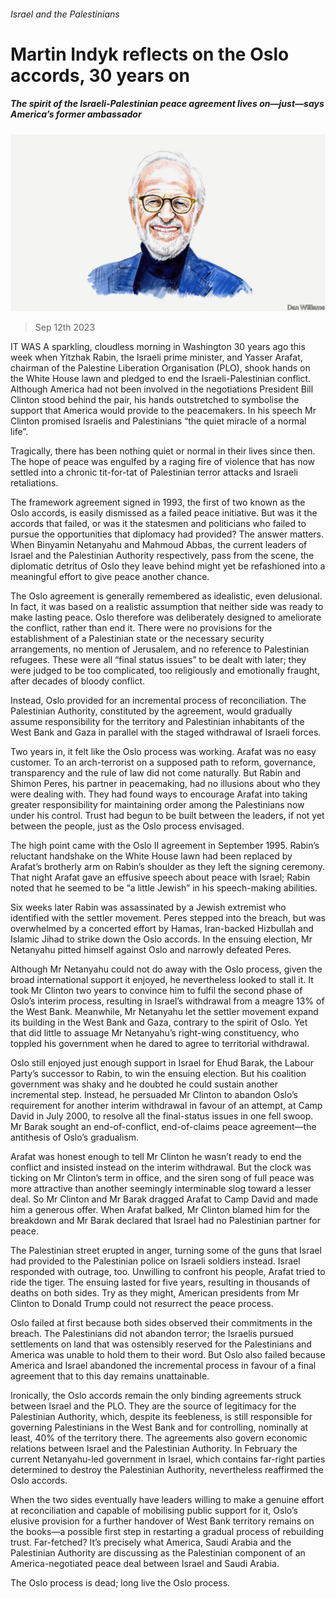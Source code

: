 ###### Israel and the Palestinians

# Martin Indyk reflects on the Oslo accords, 30 years on 

##### The spirit of the Israeli-Palestinian peace agreement lives on—just—says America’s former ambassador 

![image](images/20230916_BID001.jpg) 

> Sep 12th 2023 

IT WAS A sparkling, cloudless morning in Washington 30 years ago this week when Yitzhak Rabin, the Israeli prime minister, and Yasser Arafat, chairman of the Palestine Liberation Organisation (PLO), shook hands on the White House lawn and pledged to end the Israeli-Palestinian conflict. Although America had not been involved in the negotiations President Bill Clinton stood behind the pair, his hands outstretched to symbolise the support that America would provide to the peacemakers. In his speech Mr Clinton promised Israelis and Palestinians “the quiet miracle of a normal life”.

Tragically, there has been nothing quiet or normal in their lives since then. The hope of peace was engulfed by a raging fire of violence that has now settled into a chronic tit-for-tat of Palestinian terror attacks and Israeli retaliations.

The framework agreement signed in 1993, the first of two known as the Oslo accords, is easily dismissed as a failed peace initiative. But was it the accords that failed, or was it the statesmen and politicians who failed to pursue the opportunities that diplomacy had provided? The answer matters. When Binyamin Netanyahu and Mahmoud Abbas, the current leaders of Israel and the Palestinian Authority respectively, pass from the scene, the diplomatic detritus of Oslo they leave behind might yet be refashioned into a meaningful effort to give peace another chance.

The Oslo agreement is generally remembered as idealistic, even delusional. In fact, it was based on a realistic assumption that neither side was ready to make lasting peace. Oslo therefore was deliberately designed to ameliorate the conflict, rather than end it. There were no provisions for the establishment of a Palestinian state or the necessary security arrangements, no mention of Jerusalem, and no reference to Palestinian refugees. These were all “final status issues” to be dealt with later; they were judged to be too complicated, too religiously and emotionally fraught, after decades of bloody conflict. 

Instead, Oslo provided for an incremental process of reconciliation. The Palestinian Authority, constituted by the agreement, would gradually assume responsibility for the territory and Palestinian inhabitants of the West Bank and Gaza in parallel with the staged withdrawal of Israeli forces.

Two years in, it felt like the Oslo process was working. Arafat was no easy customer. To an arch-terrorist on a supposed path to reform, governance, transparency and the rule of law did not come naturally. But Rabin and Shimon Peres, his partner in peacemaking, had no illusions about who they were dealing with. They had found ways to encourage Arafat into taking greater responsibility for maintaining order among the Palestinians now under his control. Trust had begun to be built between the leaders, if not yet between the people, just as the Oslo process envisaged.

The high point came with the Oslo II agreement in September 1995. Rabin’s reluctant handshake on the White House lawn had been replaced by Arafat’s brotherly arm on Rabin’s shoulder as they left the signing ceremony. That night Arafat gave an effusive speech about peace with Israel; Rabin noted that he seemed to be “a little Jewish” in his speech-making abilities.

Six weeks later Rabin was assassinated by a Jewish extremist who identified with the settler movement. Peres stepped into the breach, but was overwhelmed by a concerted effort by Hamas, Iran-backed Hizbullah and Islamic Jihad to strike down the Oslo accords. In the ensuing election, Mr Netanyahu pitted himself against Oslo and narrowly defeated Peres. 

Although Mr Netanyahu could not do away with the Oslo process, given the broad international support it enjoyed, he nevertheless looked to stall it. It took Mr Clinton two years to convince him to fulfil the second phase of Oslo’s interim process, resulting in Israel’s withdrawal from a meagre 13% of the West Bank. Meanwhile, Mr Netanyahu let the settler movement expand its building in the West Bank and Gaza, contrary to the spirit of Oslo. Yet that did little to assuage Mr Netanyahu’s right-wing constituency, who toppled his government when he dared to agree to territorial withdrawal.

Oslo still enjoyed just enough support in Israel for Ehud Barak, the Labour Party’s successor to Rabin, to win the ensuing election. But his coalition government was shaky and he doubted he could sustain another incremental step. Instead, he persuaded Mr Clinton to abandon Oslo’s requirement for another interim withdrawal in favour of an attempt, at Camp David in July 2000, to resolve all the final-status issues in one fell swoop. Mr Barak sought an end-of-conflict, end-of-claims peace agreement—the antithesis of Oslo’s gradualism.

Arafat was honest enough to tell Mr Clinton he wasn’t ready to end the conflict and insisted instead on the interim withdrawal. But the clock was ticking on Mr Clinton’s term in office, and the siren song of full peace was more attractive than another seemingly interminable slog toward a lesser deal. So Mr Clinton and Mr Barak dragged Arafat to Camp David and made him a generous offer. When Arafat balked, Mr Clinton blamed him for the breakdown and Mr Barak declared that Israel had no Palestinian partner for peace.

The Palestinian street erupted in anger, turning some of the guns that Israel had provided to the Palestinian police on Israeli soldiers instead. Israel responded with outrage, too. Unwilling to confront his people, Arafat tried to ride the tiger. The ensuing  lasted for five years, resulting in thousands of deaths on both sides. Try as they might, American presidents from Mr Clinton to Donald Trump could not resurrect the peace process.

Oslo failed at first because both sides observed their commitments in the breach. The Palestinians did not abandon terror; the Israelis pursued settlements on land that was ostensibly reserved for the Palestinians and America was unable to hold them to their word. But Oslo also failed because America and Israel abandoned the incremental process in favour of a final agreement that to this day remains unattainable.

Ironically, the Oslo accords remain the only binding agreements struck between Israel and the PLO. They are the source of legitimacy for the Palestinian Authority, which, despite its feebleness, is still responsible for governing Palestinians in the West Bank and for controlling, nominally at least, 40% of the territory there. The agreements also govern economic relations between Israel and the Palestinian Authority. In February the current Netanyahu-led government in Israel, which contains far-right parties determined to destroy the Palestinian Authority, nevertheless reaffirmed the Oslo accords.

When the two sides eventually have leaders willing to make a genuine effort at reconciliation and capable of mobilising public support for it, Oslo’s elusive provision for a further handover of West Bank territory remains on the books—a possible first step in restarting a gradual process of rebuilding trust. Far-fetched? It’s precisely what America, Saudi Arabia and the Palestinian Authority are discussing as the Palestinian component of an America-negotiated peace deal between Israel and Saudi Arabia.

The Oslo process is dead; long live the Oslo process. 


